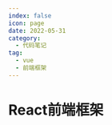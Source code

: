 ```yaml
---
index: false
icon: page
date: 2022-05-31
category:
  - 代码笔记
tag:
  - vue
  - 前端框架
---
```


# React前端框架